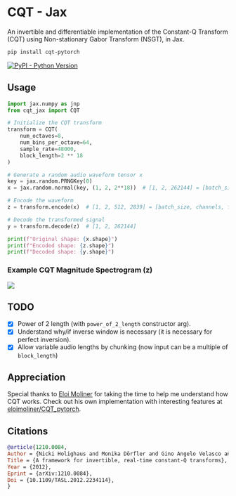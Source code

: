 
# CQT - Jax


An invertible and differentiable implementation of the Constant-Q Transform (CQT) using Non-stationary Gabor Transform (NSGT), in Jax.

```bash
pip install cqt-pytorch
```
[![PyPI - Python Version](https://img.shields.io/pypi/v/cqt-pytorch?style=flat&colorA=black&colorB=black)](https://pypi.org/project/cqt-pytorch/)


## Usage

```python
import jax.numpy as jnp
from cqt_jax import CQT

# Initialize the CQT transform
transform = CQT(
    num_octaves=8,
    num_bins_per_octave=64,
    sample_rate=48000,
    block_length=2 ** 18
)

# Generate a random audio waveform tensor x
key = jax.random.PRNGKey(0)
x = jax.random.normal(key, (1, 2, 2**18))  # [1, 2, 262144] = [batch_size, channels, timesteps]

# Encode the waveform
z = transform.encode(x)  # [1, 2, 512, 2839] = [batch_size, channels, frequencies, time]

# Decode the transformed signal
y = transform.decode(z)  # [1, 2, 262144]

print(f"Original shape: {x.shape}")
print(f"Encoded shape: {z.shape}")
print(f"Decoded shape: {y.shape}")
```

### Example CQT Magnitude Spectrogram (z)
<img src="./IMAGE.png"></img>

## TODO
* [x] Power of 2 length (with `power_of_2_length` constructor arg).
* [x] Understand why/if inverse window is necessary (it is necessary for perfect inversion).
* [x] Allow variable audio lengths by chunking (now input can be a multiple of `block_length`)

## Appreciation
Special thanks to [Eloi Moliner](https://github.com/eloimoliner) for taking the time to help me understand how CQT works. Check out his own implementation with interesting features at [eloimoliner/CQT_pytorch](https://github.com/eloimoliner/CQT_pytorch).

## Citations

```bibtex
@article{1210.0084,
Author = {Nicki Holighaus and Monika Dörfler and Gino Angelo Velasco and Thomas Grill},
Title = {A framework for invertible, real-time constant-Q transforms},
Year = {2012},
Eprint = {arXiv:1210.0084},
Doi = {10.1109/TASL.2012.2234114},
}
```
